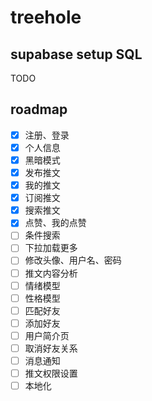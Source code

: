 # treehole

## supabase setup SQL

TODO

## roadmap

- [x] 注册、登录
- [x] 个人信息
- [x] 黑暗模式
- [x] 发布推文
- [x] 我的推文
- [x] 订阅推文
- [x] 搜索推文
- [x] 点赞、我的点赞
- [ ] 条件搜索
- [ ] 下拉加载更多
- [ ] 修改头像、用户名、密码
- [ ] 推文内容分析
- [ ] 情绪模型
- [ ] 性格模型
- [ ] 匹配好友
- [ ] 添加好友
- [ ] 用户简介页
- [ ] 取消好友关系
- [ ] 消息通知
- [ ] 推文权限设置
- [ ] 本地化
